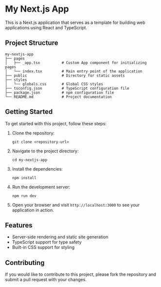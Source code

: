 # My Next.js App

This is a Next.js application that serves as a template for building web applications using React and TypeScript.

## Project Structure

```
my-nextjs-app
├── pages
│   ├── _app.tsx          # Custom App component for initializing pages
│   └── index.tsx         # Main entry point of the application
├── public                # Directory for static assets
├── styles
│   └── globals.css       # Global CSS styles
├── tsconfig.json         # TypeScript configuration file
├── package.json          # npm configuration file
└── README.md             # Project documentation
```

## Getting Started

To get started with this project, follow these steps:

1. Clone the repository:
   ```
   git clone <repository-url>
   ```

2. Navigate to the project directory:
   ```
   cd my-nextjs-app
   ```

3. Install the dependencies:
   ```
   npm install
   ```

4. Run the development server:
   ```
   npm run dev
   ```

5. Open your browser and visit `http://localhost:3000` to see your application in action.

## Features

- Server-side rendering and static site generation
- TypeScript support for type safety
- Built-in CSS support for styling

## Contributing

If you would like to contribute to this project, please fork the repository and submit a pull request with your changes.